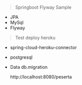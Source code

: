 >Springboot Flyway Sample  

 - JPA
 - MySql
 - Flyway

>Test deploy heroku
 - spring-cloud-heroku-connector
 - postgresql
 - Data db.migration
    
    
    

    http://localhost:8080/peserta
   
   
  